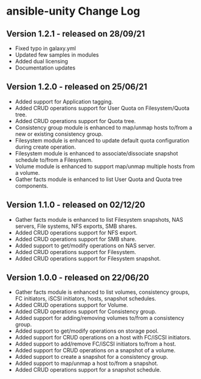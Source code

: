 # ansible-unity Change Log
## Version 1.2.1 - released on 28/09/21
- Fixed typo in galaxy.yml
- Updated few samples in modules
- Added dual licensing
- Documentation updates

## Version 1.2.0 - released on 25/06/21
- Added support for Application tagging.
- Added CRUD operations support for User Quota on Filesystem/Quota tree.
- Added CRUD operations support for Quota tree.
- Consistency group module is enhanced to map/unmap hosts to/from a new or existing consistency group.
- Filesystem module is enhanced to update default quota configuration during create operation.
- Filesystem module is enhanced to associate/dissociate snapshot schedule to/from a Filesystem.
- Volume module is enhanced to support map/unmap multiple hosts from a volume.
- Gather facts module is enhanced to list User Quota and Quota tree components.

## Version 1.1.0 - released on 02/12/20
- Gather facts module is enhanced to list Filesystem snapshots, NAS servers, File systems, NFS exports, SMB shares.
- Added CRUD operations support for NFS export.
- Added CRUD operations support for SMB share.
- Added support to get/modify operations on NAS server.
- Added CRUD operations support for Filesystem.
- Added CRUD operations support for Filesystem snapshot.

## Version 1.0.0 - released on 22/06/20
- Gather facts module is enhanced to list volumes, consistency groups, FC initiators, iSCSI initiators, hosts, snapshot schedules.
- Added CRUD operations support for Volume.
- Added CRUD operations support for Consistency group.
- Added support for adding/removing volumes to/from a consistency group.
- Added support to get/modify operations on storage pool.
- Added support for CRUD operations on a host with FC/iSCSI initiators.
- Added support to add/remove FC/iSCSI initiators to/from a host.
- Added support for CRUD operations on a snapshot of a volume.
- Added support to create a snapshot for a consistency group.
- Added support to map/unmap a host to/from a snapshot.
- Added CRUD operations support for a snapshot schedule.